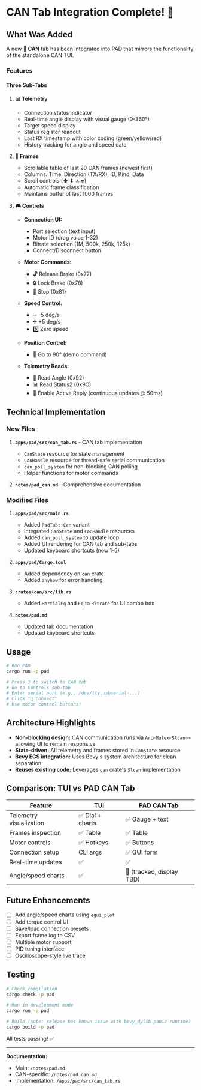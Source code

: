 # CAN Tab Integration Complete! 🎉

## What Was Added

A new **🔌 CAN** tab has been integrated into PAD that mirrors the functionality of the standalone CAN TUI.

### Features

#### Three Sub-Tabs

1. **📊 Telemetry**

   - Connection status indicator
   - Real-time angle display with visual gauge (0-360°)
   - Target speed display
   - Status register readout
   - Last RX timestamp with color coding (green/yellow/red)
   - History tracking for angle and speed data

2. **📜 Frames**

   - Scrollable table of last 20 CAN frames (newest first)
   - Columns: Time, Direction (TX/RX), ID, Kind, Data
   - Scroll controls (⬆ ⬇ 🔝 🔚)
   - Automatic frame classification
   - Maintains buffer of last 1000 frames

3. **🎮 Controls**

   - **Connection UI:**

     - Port selection (text input)
     - Motor ID (drag value 1-32)
     - Bitrate selection (1M, 500k, 250k, 125k)
     - Connect/Disconnect button

   - **Motor Commands:**

     - 🔓 Release Brake (0x77)
     - 🔒 Lock Brake (0x78)
     - 🛑 Stop (0x81)

   - **Speed Control:**

     - ➖ -5 deg/s
     - ➕ +5 deg/s
     - 0️⃣ Zero speed

   - **Position Control:**

     - 📐 Go to 90° (demo command)

   - **Telemetry Reads:**
     - 📏 Read Angle (0x92)
     - 📊 Read Status2 (0x9C)
     - 🔁 Enable Active Reply (continuous updates @ 50ms)

## Technical Implementation

### New Files

1. **`apps/pad/src/can_tab.rs`** - CAN tab implementation

   - `CanState` resource for state management
   - `CanHandle` resource for thread-safe serial communication
   - `can_poll_system` for non-blocking CAN polling
   - Helper functions for motor commands

2. **`notes/pad_can.md`** - Comprehensive documentation

### Modified Files

1. **`apps/pad/src/main.rs`**

   - Added `PadTab::Can` variant
   - Integrated `CanState` and `CanHandle` resources
   - Added `can_poll_system` to update loop
   - Added UI rendering for CAN tab and sub-tabs
   - Updated keyboard shortcuts (now 1-6)

2. **`apps/pad/Cargo.toml`**

   - Added dependency on `can` crate
   - Added `anyhow` for error handling

3. **`crates/can/src/lib.rs`**

   - Added `PartialEq` and `Eq` to `Bitrate` for UI combo box

4. **`notes/pad.md`**
   - Updated tab documentation
   - Updated keyboard shortcuts

## Usage

```bash
# Run PAD
cargo run -p pad

# Press 3 to switch to CAN tab
# Go to Controls sub-tab
# Enter serial port (e.g., /dev/tty.usbserial-...)
# Click "🔌 Connect"
# Use motor control buttons!
```

## Architecture Highlights

- **Non-blocking design:** CAN communication runs via `Arc<Mutex<Slcan>>` allowing UI to remain responsive
- **State-driven:** All telemetry and frames stored in `CanState` resource
- **Bevy ECS integration:** Uses Bevy's system architecture for clean separation
- **Reuses existing code:** Leverages `can` crate's `Slcan` implementation

## Comparison: TUI vs PAD CAN Tab

| Feature                 | TUI              | PAD CAN Tab               |
| ----------------------- | ---------------- | ------------------------- |
| Telemetry visualization | ✅ Dial + charts | ✅ Gauge + text           |
| Frames inspection       | ✅ Table         | ✅ Table                  |
| Motor controls          | ✅ Hotkeys       | ✅ Buttons                |
| Connection setup        | CLI args         | ✅ GUI form               |
| Real-time updates       | ✅               | ✅                        |
| Angle/speed charts      | ✅               | 🚧 (tracked, display TBD) |

## Future Enhancements

- [ ] Add angle/speed charts using `egui_plot`
- [ ] Add torque control UI
- [ ] Save/load connection presets
- [ ] Export frame log to CSV
- [ ] Multiple motor support
- [ ] PID tuning interface
- [ ] Oscilloscope-style live trace

## Testing

```bash
# Check compilation
cargo check -p pad

# Run in development mode
cargo run -p pad

# Build (note: release has known issue with bevy_dylib panic runtime)
cargo build -p pad
```

All tests passing! ✅

---

**Documentation:**

- Main: `/notes/pad.md`
- CAN-specific: `/notes/pad_can.md`
- Implementation: `/apps/pad/src/can_tab.rs`
